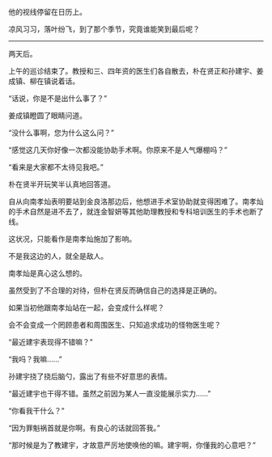 他的视线停留在日历上。

凉风习习，落叶纷飞，到了那个季节，究竟谁能笑到最后呢？

* * *

两天后。

上午的巡诊结束了。教授和三、四年资的医生们各自散去，朴在贤正和孙建宇、姜成镇、柳在镇说着话。

“话说，你是不是出什么事了？”

姜成镇瞪圆了眼睛问道。

“没什么事啊，您为什么这么问？”

“感觉这几天你好像一次都没能协助手术啊。你原来不是人气爆棚吗？”

“看来是大家都不太待见我吧。”

朴在贤半开玩笑半认真地回答道。

自从向南孝灿表明要站到金良洛那边后，他想进手术室协助就变得困难了。南孝灿的手术自然是进不去了，就连金智妍等其他助理教授和专科培训医生的手术也断了线。

这状况，只能看作是南孝灿施加了影响。

不是我这边的人，就全是敌人。

南孝灿是真心这么想的。

虽然受到了不合理的对待，但朴在贤反而确信自己的选择是正确的。

如果当初他跟南孝灿站在一起，会变成什么样呢？

会不会变成一个罔顾患者和周围医生、只知追求成功的怪物医生呢？

“最近建宇表现得不错嘛？”

“我吗？我嘛……”

孙建宇挠了挠后脑勺，露出了有些不好意思的表情。

“最近建宇也干得不错。虽然之前因为某人一直没能展示实力……”

“你看我干什么？”

“因为罪魁祸首就是你啊。有良心的话就回答我。”

“那时候是为了教建宇，才故意严厉地使唤他的嘛。建宇啊，你懂我的心意吧？”